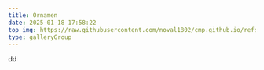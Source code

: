 ```yaml
---
title: Ornamen
date: 2025-01-18 17:58:22
top_img: https://raw.githubusercontent.com/noval1802/cmp.github.io/refs/heads/main/asset/ornamen/IMG-20190131-WA0167.jpg
type: galleryGroup
---
```

 dd